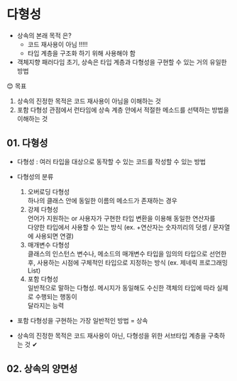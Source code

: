# 다형성
- 상속의 본래 목적 은?
  - 코드 재사용이 아님 !!!!!
  - 타입 계층을 구조화 하기 위해 사용해야 함
- 객체지향 패러다임 초기, 상속은 타입 계층과 다형성을 구현할 수 있는 거의 유일한 방법

😊 목표  
 1. 상속의 진정한 목적은 코드 재사용이 아님을 이해하는 것  
 2. 포함 다형성 관점에서 런타임에 상속 계층 안에서 적절한 메소드를 선택하는 방법을 이해하는 것

## 01. 다형성
- 다형성 : 여러 타입을 대상으로 동작할 수 있는 코드를 작성할 수 있는 방법
- 다형성의 분류
  1) 오버로딩 다형성  
     하나의 클래스 안에 동일한 이름의 메소드가 존재하는 경우
  2) 강제 다형성  
     언어가 지원하는 or 사용자가 구현한 타입 변환을 이용해 동일한 연산자를  
     다양한 타입에서 사용할 수 있는 방식 (ex. +연산자는 숫자끼리의 덧셈 / 문자열에 사용되면 연결) 
  3) 매개변수 다형성  
     클래스의 인스턴스 변수나, 메소드의 매개변수 타입을 임의의 타입으로 선언한  
     후, 사용하는 시점에 구체적인 타입으로 지정하는 방식 (ex. 제네릭 프로그래밍 List<T>)
  4) 포함 다형성  
     일반적으로 말하는 다형성. 메시지가 동일해도 수신한 객체의 타입에 따라 실제로 수행되는 행동이  
     달라지는 능력

- 포함 다형성을 구현하는 가장 일반적인 방법 = 상속
- 상속의 진정한 목적은 코드 재사용이 아닌, 다형성을 위한 서브타입 계층을 구축하는 것 ✔ 

## 02. 상속의 양면성
